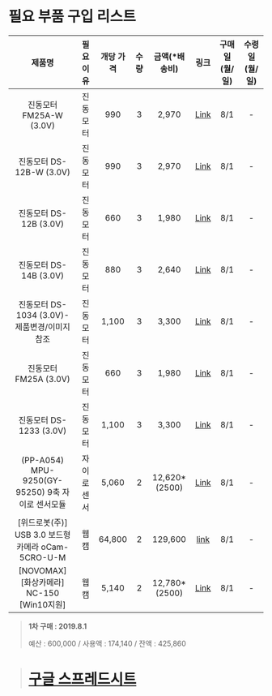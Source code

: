 # 필요 부품 구입 리스트

| 제품명| 필요이유| 개당 가격|수량 | 금액(*배송비)|링크 | 구매일(월/일) | 수령일(월/일) |
| :---: | :---: | :----: | :---: | :--: |:---: | :-----: | :-----: |
| 진동모터 FM25A-W (3.0V)| 진동모터|990 | 3 | 2,970 | [Link](http://www.ds-parts.co.kr/goods_detail.php?goodsIdx=17651) | 8/1|- |
| 진동모터 DS-12B-W (3.0V) | 진동모터|990 | 3 | 2,970 | [Link](http://www.ds-parts.co.kr/goods_detail.php?goodsIdx=17652) | 8/1|- |
|진동모터 DS-12B (3.0V)| 진동모터|660 | 3 | 1,980 | [Link](http://www.ds-parts.co.kr/goods_detail.php?goodsIdx=15119) | 8/1|- |
|진동모터 DS-14B (3.0V)| 진동모터|880 | 3 | 2,640 | [Link](http://www.ds-parts.co.kr/goods_detail.php?goodsIdx=15120) | 8/1|- |
|진동모터 DS-1034 (3.0V)-제품변경/이미지참조| 진동모터| 1,100| 3 | 3,300 | [Link](http://www.ds-parts.co.kr/goods_detail.php?goodsIdx=15123) | 8/1|- |
|진동모터 FM25A (3.0V) | 진동모터|660 | 3 | 1,980 | [Link](http://www.ds-parts.co.kr/goods_detail.php?goodsIdx=15124) | 8/1|- |
| 진동모터 DS-1233 (3.0V)| 진동모터| 1,100| 3 | 3,300 | [Link](http://www.ds-parts.co.kr/goods_detail.php?goodsIdx=15126) | 8/1|- |
| (PP-A054) MPU-9250(GY-95250) 9축 자이로 센서모듈 | 자이로센서 | 5,060| 2 | 12,620*(2500) | [Link](http://www.ds-parts.co.kr/goods_detail.php?goodsIdx=19284) | 8/1|- |
| [위드로봇(주)] USB 3.0 보드형 카메라 oCam-5CRO-U-M|웹캠 | 64,800 | 2 | 129,600 |[link](https://www.devicemart.co.kr/goods/view?no=12170778)| 8/1|- |
|[NOVOMAX] [화상카메라] NC-150 [Win10지원]|웹캠 | 5,140| 2 | 12,780*(2500) | [Link](http://www.compuzone.co.kr/product/product_detail.htm?ProductNo=388297&banner_check=naver&NaPm=ct%3Djys9uqp4%7Cci%3D11d1c5a657255c44fa1abeed2d8f47cf99476616%7Ctr%3Dslc%7Csn%3D116863%7Chk%3Dd4c87b15d6ac21d33d9a272c08a9fb0d5d440577) | 8/1|- |

> __1차 구매 : 2019.8.1__
>
> 예산 : 600,000 / 사용액 : 174,140 / 잔액 : 425,860

> # [구글 스프레드시트](https://docs.google.com/spreadsheets/d/1rHOdNbFXkqYjk74Dlw1d8c5Au2VQbruWy0pjtlw9Ts8/edit#gid=0)
